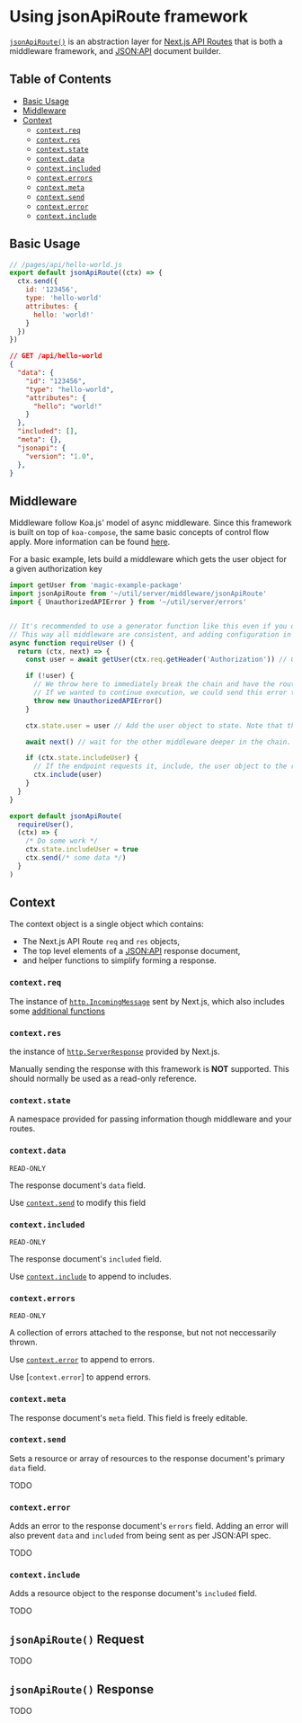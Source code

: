 # Using jsonApiRoute framework

[`jsonApiRoute()`][json-api-route] is an abstraction layer for [Next.js API Routes][njs-api-route] that is both a middleware framework, and [JSON:API][json-api] document builder.

<!-- START doctoc generated TOC please keep comment here to allow auto update -->
<!-- DON'T EDIT THIS SECTION, INSTEAD RE-RUN doctoc TO UPDATE -->
## Table of Contents

- [Basic Usage](#basic-usage)
- [Middleware](#middleware)
- [Context](#context)
  - [`context.req`](#contextreq)
  - [`context.res`](#contextres)
  - [`context.state`](#contextstate)
  - [`context.data`](#contextdata)
  - [`context.included`](#contextincluded)
  - [`context.errors`](#contexterrors)
  - [`context.meta`](#contextmeta)
  - [`context.send`](#contextsend)
  - [`context.error`](#contexterror)
  - [`context.include`](#contextinclude)

<!-- END doctoc generated TOC please keep comment here to allow auto update -->


## Basic Usage

``` js
// /pages/api/hello-world.js
export default jsonApiRoute((ctx) => {
  ctx.send({
    id: '123456',
    type: 'hello-world'
    attributes: {
      hello: 'world!'
    }
  })
})
```

```JSON
// GET /api/hello-world
{
  "data": {
    "id": "123456",
    "type": "hello-world",
    "attributes": {
      "hello": "world!"
    }
  },
  "included": [],
  "meta": {},
  "jsonapi": {
    "version": '1.0',
  },
}
```


## Middleware

Middleware follow Koa.js' model of async middleware. Since this framework is built on top of `koa-compose`, the same basic concepts of control flow apply. More information can be found [here][koa-cascading].

For a basic example, lets build a middleware which gets the user object for a given authorization key

``` js
import getUser from 'magic-example-package'
import jsonApiRoute from '~/util/server/middleware/jsonApiRoute'
import { UnauthorizedAPIError } from '~/util/server/errors'


// It's recommended to use a generator function like this even if you don't require configuration.
// This way all middleware are consistent, and adding configuration in the future does not have to be a breaking change.
async function requireUser () {
  return (ctx, next) => {
    const user = await getUser(ctx.req.getHeader('Authorization')) // Gets the user matching the given auth token.

    if (!user) {
      // We throw here to immediately break the chain and have the route framework respond with the error.
      // If we wanted to continue execution, we could send this error to ctx.error(error) instead of throwing.
      throw new UnauthorizedAPIError()
    }

    ctx.state.user = user // Add the user object to state. Note that this does NOT mean it will be sent with the response.

    await next() // wait for the other middleware deeper in the chain.

    if (ctx.state.includeUser) {
      // If the endpoint requests it, include, the user object to the response.
      ctx.include(user)
    }
  }
}

export default jsonApiRoute(
  requireUser(),
  (ctx) => {
    /* Do some work */
    ctx.state.includeUser = true
    ctx.send(/* some data */)
  }
)
```





## Context

The context object is a single object which contains:
* The Next.js API Route `req` and `res` objects,
* The top level elements of a [JSON:API][json-api] response document,
* and helper functions to simplify forming a response.

### `context.req`

The instance of [`http.IncomingMessage`][http-incoming-message] sent by Next.js, which also includes some [additional functions](#jsonapirouterequest)



### `context.res`

the instance of [`http.ServerResponse`][http-server-response] provided by Next.js.

Manually sending the response with this framework is **NOT** supported. This should normally be used as a read-only reference.



### `context.state`

A namespace provided for passing information though middleware and your routes.



### `context.data`

`READ-ONLY`

The response document's `data` field.

Use [`context.send`](#contextsend) to modify this field



### `context.included`

`READ-ONLY`

The response document's `included` field.

Use [`context.include`](#contextinclude) to append to includes.



### `context.errors`

`READ-ONLY`

A collection of errors attached to the response, but not not neccessarily thrown.

Use [`context.error`](#contexterror) to append to errors.

Use [`context.error`] to append errors.



### `context.meta`

The response document's `meta` field. This field is freely editable.



### `context.send`

Sets a resource or array of resources to the response document's primary `data` field.

TODO

### `context.error`

Adds an error to the response document's `errors` field. Adding an error will also prevent `data` and `included` from being sent as per JSON:API spec.

TODO

### `context.include`

Adds a resource object to the response document's `included` field.

TODO


## `jsonApiRoute()` Request

TODO

## `jsonApiRoute()` Response

TODO










[json-api]: https://jsonapi.org/format/
[json-api-route]: ../src/util/server/middleware/jsonApiRoute.js
[njs-api-route]: https://nextjs.org/docs/api-routes/introduction
[njs-req-helpers]: https://nextjs.org/docs/api-routes/api-middlewares
[koa-cascading]: https://koajs.com/#cascading
[http-incoming-message]: https://nodejs.org/api/http.html#http_class_http_incomingmessage
[http-server-response]: https://nodejs.org/api/http.html#http_class_http_serverresponse
